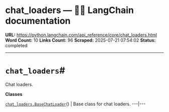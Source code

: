 # chat_loaders — 🦜🔗 LangChain  documentation

**URL:** https://python.langchain.com/api_reference/core/chat_loaders.html
**Word Count:** 10
**Links Count:** 96
**Scraped:** 2025-07-21 07:54:02
**Status:** completed

---

# `chat_loaders`\#

Chat loaders.

**Classes**

[`chat_loaders.BaseChatLoader`](https://python.langchain.com/api_reference/core/chat_loaders/langchain_core.chat_loaders.BaseChatLoader.html#langchain_core.chat_loaders.BaseChatLoader "langchain_core.chat_loaders.BaseChatLoader")\(\) | Base class for chat loaders.   ---|---
